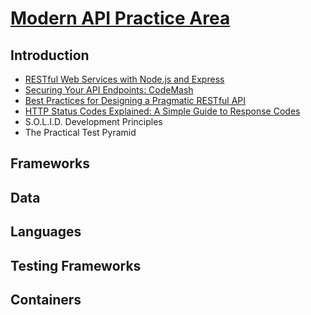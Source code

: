 # [Modern API Practice Area](https://app.pluralsight.com/channels/details/480b82e2-96f8-48ce-85a5-d304fb798aee)

## Introduction

- [RESTful Web Services with Node.js and Express](introduction/restful-web-services-with-nodejs-and-express/README.md)
- [Securing Your API Endpoints: CodeMash](introduction/securing-your-api-endpoints-codemash/securing-your-api-endpoints-codemash.md)
- [Best Practices for Designing a Pragmatic RESTful API](introduction/best-practices-for-designing-a-pragmatic-restful-api/best-practices-for-designing-a-pragmatic-restful-api.md)
- [HTTP Status Codes Explained: A Simple Guide to Response Codes](introduction/http-status-codes-explained/http-status-codes-explained.md)
- S.O.L.I.D. Development Principles
- The Practical Test Pyramid

## Frameworks

## Data

## Languages

## Testing Frameworks

## Containers
